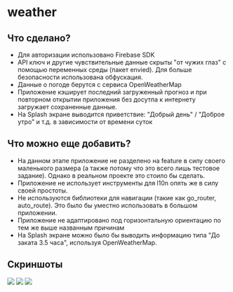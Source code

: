 # weather

## Что сделано?

- Для авторизации использовано Firebase SDK
- API ключ и другие чувствительные данные скрыты "от чужих глаз" с помощью переменных среды (пакет
  envied). Для больше безопасности использована обфускация.
- Данные о погоде берутся с сервиса OpenWeatherMap
- Приложение кэширует последний загруженный прогноз и при повторном открытии приложения без досутпа
  к интернету загружает сохраненные данные.
- На Splash экране выводится приветствие: "Добрый день" / "Доброе утро" и т.д. в зависимости от
  времени суток

## Что можно еще добавить?

- На данном этапе приложение не разделено на feature в силу своего маленького размера (а также
  потому что это всего лишь тестовое задание). Однако в реальном проекте это стоило бы сделать.
- Приложение не использует инструменты для l10n опять же в силу своей простоты.
- Не используются библиотеки для навигации (такие как go_router, auto_route). Это было бы уместно
  использовать в большом приложении.
- Приложение не адаптировано под горизонтальную ориентацию по тем же выше названным причинам
- На Splash экране можно было бы выводить информацию типа "До заката 3.5 часа", используя
  OpenWeatherMap.

## Скриншоты

<img src="screenshots/splash.png">
<img src="screenshots/auth.png">
<img src="screenshots/weather.png">